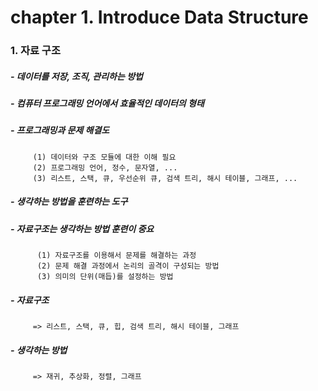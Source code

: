 # chapter 1. Introduce Data Structure

### 1. 자료 구조
##### - 데이터를 저장, 조직, 관리하는 방법   
##### - 컴퓨터 프로그래밍 언어에서 효율적인 데이터의 형태   
##### - 프로그래밍과 문제 해결도  
      
         (1) 데이터와 구조 모듈에 대한 이해 필요     
         (2) 프로그래밍 언어, 정수, 문자열, ...     
         (3) 리스트, 스택, 큐, 우선순위 큐, 검색 트리, 해시 테이블, 그래프, ...     
         
##### - 생각하는 방법을 훈련하는 도구
##### - 자료구조는 생각하는 방법 훈련이 중요
       
          (1) 자료구조를 이용해서 문제를 해결하는 과정
          (2) 문제 해결 과정에서 논리의 골격이 구성되는 방법
          (3) 의미의 단위(매듭)를 설정하는 방법
##### - 자료구조
         => 리스트, 스택, 큐, 힙, 검색 트리, 해시 테이블, 그래프
##### - 생각하는 방법
         => 재귀, 추상화, 정렬, 그래프


